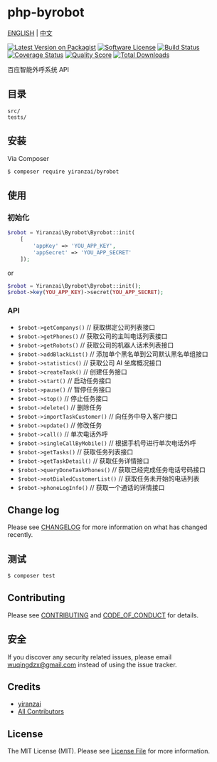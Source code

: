 # php-byrobot

[ENGLISH](docs/README_EN.md) | [中文](README.md)

[![Latest Version on Packagist][ico-version]][link-packagist]
[![Software License][ico-license]](docs/LICENSE.md)
[![Build Status][ico-travis]][link-travis]
[![Coverage Status][ico-scrutinizer]][link-scrutinizer]
[![Quality Score][ico-code-quality]][link-code-quality]
[![Total Downloads][ico-downloads]][link-downloads]

百应智能外呼系统 API

## 目录

```
src/
tests/
```

## 安装

Via Composer

```bash
$ composer require yiranzai/byrobot
```

## 使用

### 初始化

```php
$robot = Yiranzai\Byrobot\Byrobot::init(
    [
        'appKey' => 'YOU_APP_KEY',
        'appSecret' => 'YOU_APP_SECRET'
    ]);
```

or

```php
$robot = Yiranzai\Byrobot\Byrobot::init();
$robot->key(YOU_APP_KEY)->secret(YOU_APP_SECRET);
```

### API

-   `$robot->getCompanys()` // 获取绑定公司列表接口
-   `$robot->getPhones()` // 获取公司的主叫电话列表接口
-   `$robot->getRobots()` // 获取公司的机器人话术列表接口
-   `$robot->addBlackList()` // 添加单个黑名单到公司默认黑名单组接口
-   `$robot->statistics()` // 获取公司 AI 坐席概况接口
-   `$robot->createTask()` // 创建任务接口
-   `$robot->start()` // 启动任务接口
-   `$robot->pause()` // 暂停任务接口
-   `$robot->stop()` // 停止任务接口
-   `$robot->delete()` // 删除任务
-   `$robot->importTaskCustomer()` // 向任务中导入客户接口
-   `$robot->update()` // 修改任务
-   `$robot->call()` // 单次电话外呼
-   `$robot->singleCallByMobile()` // 根据手机号进行单次电话外呼
-   `$robot->getTasks()` // 获取任务列表接口
-   `$robot->getTaskDetail()` // 获取任务详情接口
-   `$robot->queryDoneTaskPhones()` // 获取已经完成任务电话号码接口
-   `$robot->notDialedCustomerList()` // 获取任务未开始的电话列表
-   `$robot->phoneLogInfo()` // 获取一个通话的详情接口

## Change log

Please see [CHANGELOG](docs/CHANGELOG.md) for more information on what has changed recently.

## 测试

```bash
$ composer test
```

## Contributing

Please see [CONTRIBUTING](docs/CONTRIBUTING.md) and [CODE_OF_CONDUCT](docs/CODE_OF_CONDUCT.md) for details.

## 安全

If you discover any security related issues, please email wuqingdzx@gmail.com instead of using the issue tracker.

## Credits

-   [yiranzai][link-author]
-   [All Contributors][link-contributors]

## License

The MIT License (MIT). Please see [License File](docs/LICENSE.md) for more information.

[ico-version]: https://img.shields.io/packagist/v/yiranzai/byrobot.svg?style=flat-square
[ico-license]: https://img.shields.io/badge/license-MIT-brightgreen.svg?style=flat-square
[ico-travis]: https://img.shields.io/travis/yiranzai/php-byrobot/master.svg?style=flat-square
[ico-scrutinizer]: https://img.shields.io/scrutinizer/coverage/g/yiranzai/php-byrobot.svg?style=flat-square
[ico-code-quality]: https://img.shields.io/scrutinizer/g/yiranzai/php-byrobot.svg?style=flat-square
[ico-downloads]: https://img.shields.io/packagist/dt/yiranzai/byrobot.svg?style=flat-square
[link-packagist]: https://packagist.org/packages/yiranzai/byrobot
[link-travis]: https://travis-ci.org/yiranzai/php-byrobot
[link-scrutinizer]: https://scrutinizer-ci.com/g/yiranzai/php-byrobot/code-structure
[link-code-quality]: https://scrutinizer-ci.com/g/yiranzai/php-byrobot
[link-downloads]: https://packagist.org/packages/yiranzai/byrobot
[link-author]: https://github.com/yiranzai
[link-contributors]: ../../contributors
